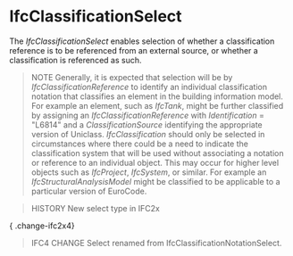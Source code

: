 # IfcClassificationSelect

The _IfcClassificationSelect_ enables selection of whether a classification reference is to be referenced from an external source, or whether a classification is referenced as such.

> NOTE Generally, it is expected that selection will be by _IfcClassificationReference_ to identify an individual classification notation that classifies an element in the building information model. For example an element, such as _IfcTank_, might be further classified by assigning an _IfcClassificationReference_ with _Identification_ = "L6814" and a _ClassificationSource_ identifying the appropriate version of Uniclass. _IfcClassification_ should only be selected in circumstances where there could be a need to indicate the classification system that will be used without associating a notation or reference to an individual object. This may occur for higher level objects such as _IfcProject_, _IfcSystem_, or similar. For example an _IfcStructuralAnalysisModel_ might be classified to be applicable to a particular version of EuroCode.

> HISTORY New select type in IFC2x

{ .change-ifc2x4}
> IFC4 CHANGE Select renamed from IfcClassificationNotationSelect.
